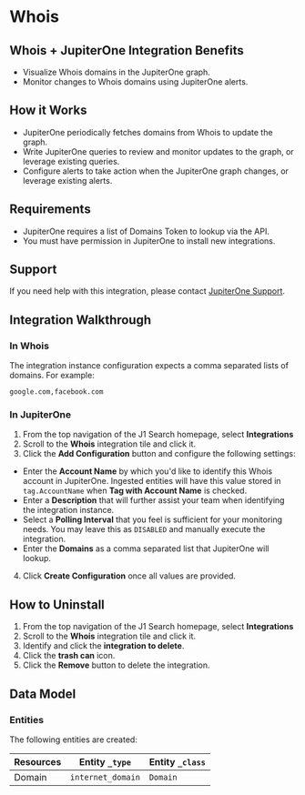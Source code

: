 # Whois 

## Whois + JupiterOne Integration Benefits

- Visualize Whois domains in the JupiterOne graph.
- Monitor changes to Whois domains using JupiterOne alerts.

## How it Works

- JupiterOne periodically fetches domains from Whois to update the graph.
- Write JupiterOne queries to review and monitor updates to the graph, 
or leverage existing queries.
- Configure alerts to take action when the JupiterOne graph changes, 
or leverage existing alerts.

## Requirements

- JupiterOne requires a list of Domains Token to lookup via the API.
- You must have permission in JupiterOne to install new integrations.

## Support

If you need help with this integration, please contact
[JupiterOne Support](https://support.jupiterone.io).

## Integration Walkthrough

### In Whois

The integration instance configuration expects a comma separated lists of
domains. For example:

```
google.com,facebook.com
```

### In JupiterOne

1. From the top navigation of the J1 Search homepage, select **Integrations**
2. Scroll to the **Whois** integration tile and click it.
3. Click the **Add Configuration** button and configure the following settings:
- Enter the **Account Name** by which you'd like to identify this Whois
   account in JupiterOne. Ingested entities will have this value stored in
   `tag.AccountName` when **Tag with Account Name** is checked.
- Enter a **Description** that will further assist your team when identifying
   the integration instance.
- Select a **Polling Interval** that you feel is sufficient for your monitoring
   needs. You may leave this as `DISABLED` and manually execute the integration.
- Enter the **Domains** as a comma separated list that JupiterOne will lookup.
4. Click **Create Configuration** once all values are provided.

## How to Uninstall

1. From the top navigation of the J1 Search homepage, select **Integrations**
2. Scroll to the **Whois** integration tile and click it.
3. Identify and click the **integration to delete**.
4. Click the **trash can** icon.
5. Click the **Remove** button to delete the integration.

<!-- {J1_DOCUMENTATION_MARKER_START} -->
<!--
********************************************************************************
NOTE: ALL OF THE FOLLOWING DOCUMENTATION IS GENERATED USING THE
"j1-integration document" COMMAND. DO NOT EDIT BY HAND! PLEASE SEE THE DEVELOPER
DOCUMENTATION FOR USAGE INFORMATION:

https://github.com/JupiterOne/sdk/blob/master/docs/integrations/development.md
********************************************************************************
-->

## Data Model

### Entities

The following entities are created:

| Resources | Entity `_type`    | Entity `_class` |
| --------- | ----------------- | --------------- |
| Domain    | `internet_domain` | `Domain`        |

<!--
********************************************************************************
END OF GENERATED DOCUMENTATION AFTER BELOW MARKER
********************************************************************************
-->
<!-- {J1_DOCUMENTATION_MARKER_END} -->
